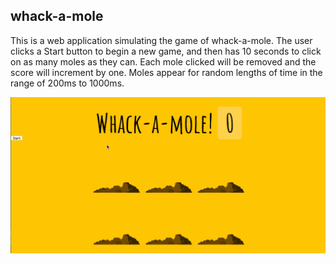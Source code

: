 ## whack-a-mole ##

This is a web application simulating the game of whack-a-mole. The user clicks a Start button to begin a new game, and then has 10 seconds to click on as many moles as they can. Each mole clicked will be removed and the score will increment by one. Moles appear for random lengths of time in the range of 200ms to 1000ms.

![](whack-a-mole.gif)

